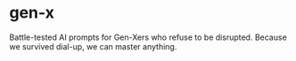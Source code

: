 # gen-x
Battle-tested AI prompts for Gen-Xers who refuse to be disrupted. Because we survived dial-up, we can master anything.
